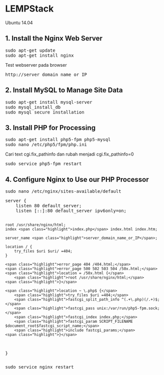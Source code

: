 # LEMPStack
Ubuntu 14.04
</br>
<h2>1. Install the Nginx Web Server</h2>
<pre>sudo apt-get update
sudo apt-get install nginx</pre>
Test webserver pada browser
<p><pre>http://server_domain_name_or_IP</pre>
<h2>2. Install MySQL to Manage Site Data</h2>
<pre>sudo apt-get install mysql-server
sudo mysql_install_db
sudo mysql_secure_installation</pre>
<h2>3. Install PHP for Processing</h2>
<pre>sudo apt-get install php5-fpm php5-mysql
sudo nano /etc/php5/fpm/php.ini</pre>
Cari text cgi.fix_pathinfo dan rubah menjadi cgi.fix_pathinfo=0
<pre>sudo service php5-fpm restart</pre>
<h2>4. Configure Nginx to Use our PHP Processor</h2>
<pre>sudo nano /etc/nginx/sites-available/default</pre>
<pre>
server {
    listen 80 default_server;
    listen [::]:80 default_server ipv6only=on;

    root /usr/share/nginx/html;
    index <span class="highlight">index.php</span> index.html index.htm;

    server_name <span class="highlight">server_domain_name_or_IP</span>;

    location / {
        try_files $uri $uri/ =404;
    }

    <span class="highlight">error_page 404 /404.html;</span>
    <span class="highlight">error_page 500 502 503 504 /50x.html;</span>
    <span class="highlight">location = /50x.html {</span>
        <span class="highlight">root /usr/share/nginx/html;</span>
    <span class="highlight">}</span>

    <span class="highlight">location ~ \.php$ {</span>
        <span class="highlight">try_files $uri =404;</span>
        <span class="highlight">fastcgi_split_path_info ^(.+\.php)(/.+)$;</span>
        <span class="highlight">fastcgi_pass unix:/var/run/php5-fpm.sock;</span>
        <span class="highlight">fastcgi_index index.php;</span>
        <span class="highlight">fastcgi_param SCRIPT_FILENAME $document_root$fastcgi_script_name;</span>
        <span class="highlight">include fastcgi_params;</span>
    <span class="highlight">}</span>
}
</pre>
<p><pre>sudo service nginx restart</pre>
